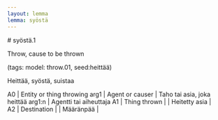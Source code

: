 ```yaml
---
layout: lemma
lemma: syöstä
---
```


<div class="sense">
# <span class="sensename">syöstä.1</span>

<span class="description">Throw, cause to be thrown</span>

(tags: model: throw.01, seed:heittää)

<span class="description">Heittää, syöstä, suistaa</span>



A0 | Entity or thing throwing arg1 | Agent or causer | Taho tai asia, joka heittää arg1:n | Agentti tai aiheuttaja
A1 | Thing thrown |   | Heitetty asia |  
A2 | Destination |   | Määränpää |  

</div>

